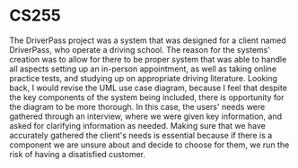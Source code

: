 # CS255
The DriverPass project was a system that was designed for a client named DriverPass, who operate a driving school. The reason for the systems'
creation was to allow for there to be proper system that was able to handle all aspects setting up an in-person appointment, as well as taking online
practice tests, and studying up on appropriate driving literature. 
Looking back, I would revise the UML use case diagram, because I feel that despite the key components of the system being included, there is 
opportunity for the diagram to be more thorough. 
In this case, the users' needs were gathered through an interview, where we were given key information, and asked for clarifying information as 
needed. Making sure that we have accurately gathered the client's needs is essential because if there is a component we are unsure about and 
decide to choose for them, we run the risk of having a disatisfied customer.
